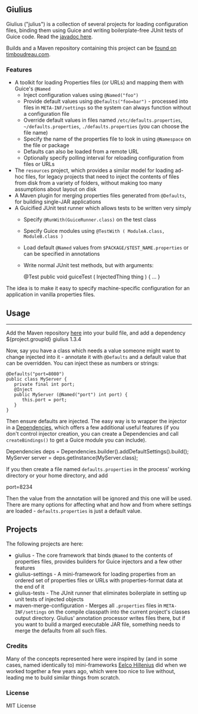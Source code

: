 Giulius
-------

Giulius ("julius") is a collection of several projects for loading configuration files, binding them using Guice and writing boilerplate-free JUnit tests of Guice code.  Read the 
<a href="https://timboudreau.com/builds/job/giulius/lastSuccessfulBuild/artifact/giulius/target/site/apidocs/com/mastfrog/giulius/package-summary.html">javadoc here</a>.

Builds and a Maven repository containing this project can be <a href="https://timboudreau.com/builds/"> found on timboudreau.com</a>.

### Features

  * A toolkit for loading Properties files (or URLs) and mapping them with Guice's ``@Named``
     * Inject configuration values using ``@Named("foo")``
     * Provide default values using ``@Defaults("foo=bar")`` - processed into files in ``META-INF/settings`` so the system can always function without a configuration file
     * Override default values in files named ``/etc/defaults.properties``, ``~/defaults.properties``, ``./defaults.properties`` (you can choose the file name)
     * Specify the name of the properties file to look in using ``@Namespace`` on the file or package
     * Defaults can also be loaded from a remote URL
     * Optionally specify polling interval for reloading configuration from files or URLs
  * The `resources` project, which provides a similar model for loading ad-hoc files, for legacy projects that need to inject the contents of files from disk from a variety of folders, without making too many assumptions about layout on disk
  * A Maven plugin for merging properties files generated from ``@Defaults``, for building single-JAR applications
  * A Guicified JUnit test runner which allows tests to be written very simply
     * Specify ``@RunWith(GuiceRunner.class)`` on the test class
     * Specify Guice modules using ``@TestWith ( ModuleA.class, ModuleB.class )``
     * Load default ``@Named`` values from ``$PACKAGE/$TEST_NAME.properties`` or can be specified in annotations
     * Write normal JUnit test methods, but with arguments:

         @Test
         public void guiceTest ( InjectedThing thing ) { ... }

The idea is to make it easy to specify machine-specific configuration for an application in vanilla properties files.

## Usage
--------

Add the Maven repository <a href="https://timboudreau.com/builds/">here</a> into your build
file, and add a dependency 
        <dependency>
            <groupId>${project.groupId}</groupId>
            <artifactId>giulius</artifactId>
            <version>1.3.4</version> <!-- check what the latest version is! -->
        </dependency>

Now, say you have a class which needs a value someone might want to change injected into it - annotate it with ``@Defaults`` and a default value that can be overridden.  You can inject
these as numbers or strings:

    @Defaults("port=8080")
    public class MyServer {
       private final int port;
       @Inject
       public MyServer (@Named("port") int port) {
          this.port = port;
       }
    }

Then ensure defaults are injected.  The easy way is to wrapper the injector in a [Dependencies](https://timboudreau.com/builds/job/giulius/lastSuccessfulBuild/artifact/giulius/target/site/apidocs/com/mastfrog/giulius/Dependencies.html), which offers a few additional useful features (if you don't control injector creation, you can create a Dependencies and call ``createBindings()`` to get a Guice module you can include).

   Dependencies deps = Dependencies.builder().addDefaultSettings().build();
   MyServer server = deps.getInstance(MyServer.class);

If you then create a file named ``defaults.properties`` in the process' working directory or
your home directory, and add

   port=8234

Then the value from the annotation will be ignored and this one will be used.  There are many options for affecting what and how and from where settings are loaded - ``defaults.properties``
is just a default value.


## Projects

The following projects are here:

  * giulius - The core framework that binds ``@Named`` to the contents of properties files, provides builders for Guice injectors and a few other features
  * giulius-settings - A mini-framework for loading properties from an ordered set of properties files or URLs with properties-format data at the end of it
  * giulius-tests - The JUnit runner that eliminates boilerplate in setting up unit tests of injected objects
  * maven-merge-configuration - Merges all ``.properties`` files in ``META-INF/settings`` on the compile classpath into the current project's classes output directory.  Giulius' annotation processor writes files there, but if you want to build a marged executable JAR file, something needs to merge the defaults from all such files.


### Credits

Many of the concepts represented here were inspired by (and in some cases, named identically to) mini-frameworks [Eelco Hillenius](https://github.com/chillenious) did when we worked together a few years ago, which were too nice to live without, leading me to build similar things from scratch.

### License

MIT License


